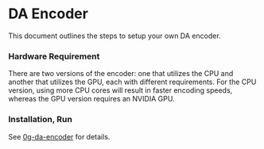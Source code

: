 # DA Encoder

This document outlines the steps to setup your own DA encoder.

### Hardware Requirement

There are two versions of the encoder: one that utilizes the CPU and another that utilizes the GPU, each with different requirements. For the CPU version, using more CPU cores will result in faster encoding speeds, whereas the GPU version requires an NVIDIA GPU.

### Installation, Run

See [0g-da-encoder](https://github.com/0glabs/0g-da-encoder?tab=readme-ov-file#0g-data-avalability-encoder) for details.